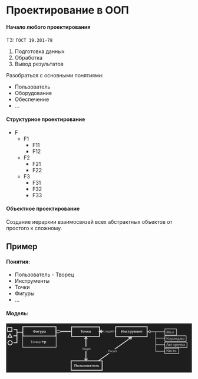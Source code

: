 # Проектирование в ООП
#### Начало любого проектирования
ТЗ: `ГОСТ 19.201-78`
1. Подготовка данных
2. Обработка
3. Вывод результатов

Разобраться с основными понятиями:
- Пользователь
- Оборудование
- Обеспечение
- …
#### Структурное проектирование
- F
	- F1
		- F11
		- F12
	- F2
		- F21
		- F22
	- F3
		- F31
		- F32
		- F33
#### Объектное проектирование
Создание иерархии взаимосвязей всех абстрактных объектов от простого к сложному.

## Пример

#### Понятия:
- Пользователь - Творец
- Инструменты
- Точки
- Фигуры
- ...

#### Модель:
![Модель объектов и взаимодействий.png](../Media/%D0%9E%D0%9E%D0%9F/%D0%9C%D0%BE%D0%B4%D0%B5%D0%BB%D1%8C%20%D0%BE%D0%B1%D1%8A%D0%B5%D0%BA%D1%82%D0%BE%D0%B2%20%D0%B8%20%D0%B2%D0%B7%D0%B0%D0%B8%D0%BC%D0%BE%D0%B4%D0%B5%D0%B9%D1%81%D1%82%D0%B2%D0%B8%D0%B9.png#)
